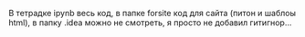 В тетрадке ipynb весь код, в папке forsite код для сайта (питон и шаблоы html), в папку .idea можно не смотреть, я просто не добавил гитигнор...
